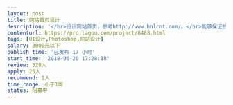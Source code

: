 ```yaml
---                
layout: post       
title: 网站首页设计           
description: '</br>设计网站首页，参考http://www.hnlcnt.com/。</br>能够保证按时间完成，希望有能力个人接单。</br>具有美工基础，接受修改</br>'     
contenturl: https://pro.lagou.com/project/8488.html      
tags: [UI设计,Photoshop,网站设计]            
salary: 3000元以下          
publish_time: '已发布 17 小时'         
start_time: '2018-06-20 17:28:18'           
review: 328人                   
apply: 25人                   
recommend: 1人                   
time_range: 小于1周              
status: 招募中                  
---                 
```

